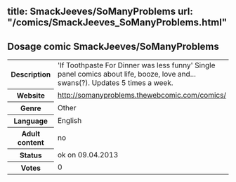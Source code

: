 title: SmackJeeves/SoManyProblems
url: "/comics/SmackJeeves_SoManyProblems.html"
---
Dosage comic SmackJeeves/SoManyProblems
-----------------------------------------

<table class="comicinfo">
<tr>
<th>Description</th><td>'If Toothpaste For Dinner was less funny' Single panel comics about life, booze, love and... swans(?). Updates 5 times a week.</td>
</tr>
<tr>
<th>Website</th><td><a href="http://somanyproblems.thewebcomic.com/comics/">http://somanyproblems.thewebcomic.com/comics/</a></td>
</tr>
<tr>
<th>Genre</th><td>Other</td>
</tr>
<tr>
<th>Language</th><td>English</td>
</tr>
<tr>
<th>Adult content</th><td>no</td>
</tr>
<tr>
<th>Status</th><td>ok on 09.04.2013</td>
</tr>
<tr>
<th>Votes</th><td>0</div></td>
</tr>
</table>
